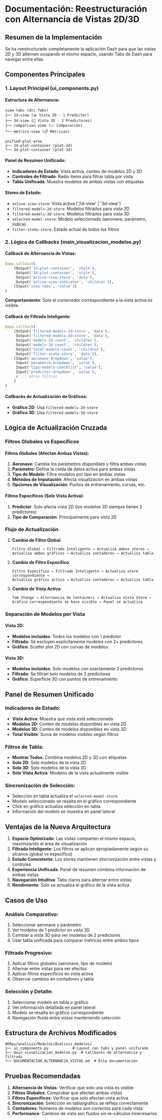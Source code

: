 # Documentación: Reestructuración con Alternancia de Vistas 2D/3D

## Resumen de la Implementación

Se ha reestructurado completamente la aplicación Dash para que las vistas 2D y 3D alternen ocupando el mismo espacio, usando Tabs de Dash para navegar entre ellas.

## Componentes Principales

### 1. Layout Principal (ui_components.py)

#### Estructura de Alternancia:
```
view-tabs (dcc.Tabs)
├── 2d-view (📊 Vista 2D - 1 Predictor)
├── 3d-view (🧊 Vista 3D - 2 Predictores)  
├── comparison-view (📈 Comparación)
└── metrics-view (📋 Métricas)

unified-plot-area
├── 2d-plot-container (plot-2d)
└── 3d-plot-container (plot-3d)
```

#### Panel de Resumen Unificado:
- **Indicadores de Estado**: Vista activa, conteo de modelos 2D y 3D
- **Controles de Filtrado**: Radio items para filtrar tabla por vista
- **Tabla Unificada**: Muestra modelos de ambas vistas con etiquetas

#### Stores de Estado:
- `active-view-store`: Vista activa ('2d-view' | '3d-view')
- `filtered-models-2d-store`: Modelos filtrados para vista 2D
- `filtered-models-3d-store`: Modelos filtrados para vista 3D
- `selected-model-store`: Modelo seleccionado (aeronave, parámetro, índice)
- `filter-state-store`: Estado actual de todos los filtros

### 2. Lógica de Callbacks (main_visualizacion_modelos.py)

#### Callback de Alternancia de Vistas:
```python
@app.callback(
    [Output('2d-plot-container', 'style'),
     Output('3d-plot-container', 'style'),
     Output('active-view-store', 'data'),
     Output('active-view-indicator', 'children')],
    [Input('view-tabs', 'value')]
)
```
**Comportamiento**: Solo el contenedor correspondiente a la vista activa es visible.

#### Callback de Filtrado Inteligente:
```python
@app.callback(
    [Output('filtered-models-2d-store', 'data'),
     Output('filtered-models-3d-store', 'data'),
     Output('models-2d-count', 'children'),
     Output('models-3d-count', 'children'),
     Output('total-models-count', 'children'),
     Output('filter-state-store', 'data')],
    [Input('aeronave-dropdown', 'value'),
     Input('parametro-dropdown', 'value'),
     Input('tipo-modelo-checklist', 'value'),
     Input('predictor-dropdown', 'value'),
     # ... otros filtros
    ]
)
```

#### Callbacks de Actualización de Gráficos:
- **Gráfico 2D**: Usa `filtered-models-2d-store`
- **Gráfico 3D**: Usa `filtered-models-3d-store`

## Lógica de Actualización Cruzada

### Filtros Globales vs Específicos

#### Filtros Globales (Afectan Ambas Vistas):
1. **Aeronave**: Cambia los parámetros disponibles y filtra ambas vistas
2. **Parámetro**: Define la celda de datos activa para ambas vistas
3. **Tipo de Modelo**: Filtra modelos por tipo en ambas vistas
4. **Métodos de Imputación**: Afecta visualización en ambas vistas
5. **Opciones de Visualización**: Puntos de entrenamiento, curvas, etc.

#### Filtros Específicos (Solo Vista Activa):
1. **Predictor**: Solo afecta vista 2D (los modelos 3D siempre tienen 2 predictores)
2. **Tipo de Comparación**: Principalmente para vista 2D

### Flujo de Actualización

1. **Cambio de Filtro Global**:
   ```
   Filtro Global → Filtrado Inteligente → Actualiza ambos stores → 
   Actualiza ambos gráficos → Actualiza contadores → Actualiza tabla
   ```

2. **Cambio de Filtro Específico**:
   ```
   Filtro Específico → Filtrado Inteligente → Actualiza store correspondiente → 
   Actualiza gráfico activo → Actualiza contadores → Actualiza tabla
   ```

3. **Cambio de Vista Activa**:
   ```
   Tab Change → Alternancia de Containers → Actualiza Vista Store → 
   Gráfico correspondiente se hace visible → Panel se actualiza
   ```

### Separación de Modelos por Vista

#### Vista 2D:
- **Modelos incluidos**: Todos los modelos con 1 predictor
- **Filtrado**: Se excluyen explícitamente modelos con 2+ predictores
- **Gráfico**: Scatter plot 2D con curvas de modelos

#### Vista 3D:
- **Modelos incluidos**: Solo modelos con exactamente 2 predictores  
- **Filtrado**: Se filtran solo modelos de 2 predictores
- **Gráfico**: Superficie 3D con puntos de entrenamiento

## Panel de Resumen Unificado

### Indicadores de Estado:
- **Vista Activa**: Muestra qué vista está seleccionada
- **Modelos 2D**: Conteo de modelos disponibles en vista 2D
- **Modelos 3D**: Conteo de modelos disponibles en vista 3D  
- **Total Visible**: Suma de modelos visibles según filtros

### Filtros de Tabla:
- **Mostrar Todos**: Combina modelos 2D y 3D con etiquetas
- **Solo 2D**: Solo modelos de la vista 2D
- **Solo 3D**: Solo modelos de la vista 3D
- **Solo Vista Activa**: Modelos de la vista actualmente visible

### Sincronización de Selección:
- Selección en tabla actualiza el `selected-model-store`
- Modelo seleccionado se resalta en el gráfico correspondiente
- Click en gráfico actualiza selección en tabla
- Información del modelo se muestra en panel lateral

## Ventajas de la Nueva Arquitectura

1. **Espacio Optimizado**: Las vistas comparten el mismo espacio, maximizando el área de visualización
2. **Filtrado Inteligente**: Los filtros se aplican apropiadamente según su alcance (global vs específico)
3. **Estado Consistente**: Los stores mantienen sincronización entre vistas y controles
4. **Experiencia Unificada**: Panel de resumen combina información de ambas vistas
5. **Navegación Intuitiva**: Tabs claros para alternar entre vistas
6. **Rendimiento**: Solo se actualiza el gráfico de la vista activa

## Casos de Uso

### Análisis Comparativo:
1. Seleccionar aeronave y parámetro
2. Ver modelos de 1 predictor en vista 2D
3. Cambiar a vista 3D para ver modelos de 2 predictores
4. Usar tabla unificada para comparar métricas entre ambos tipos

### Filtrado Progresivo:
1. Aplicar filtros globales (aeronave, tipo de modelo)
2. Alternar entre vistas para ver efectos
3. Aplicar filtros específicos en vista activa
4. Observar cambios en contadores y tabla

### Selección y Detalle:
1. Seleccionar modelo en tabla o gráfico
2. Ver información detallada en panel lateral
3. Modelo se resalta en gráfico correspondiente
4. Navegación fluida entre vistas manteniendo selección

## Estructura de Archivos Modificados

```
ADRpy/analisis/Modulos/Analisis_modelos/
├── ui_components.py           # Layout con tabs y panel unificado
├── main_visualizacion_modelos.py  # Callbacks de alternancia y filtrado
└── DOCUMENTACION_ALTERNANCIA_VISTAS.md  # Esta documentación
```

## Pruebas Recomendadas

1. **Alternancia de Vistas**: Verificar que solo una vista es visible
2. **Filtros Globales**: Comprobar que afectan ambas vistas
3. **Filtros Específicos**: Verificar que solo afectan vista activa
4. **Sincronización**: Selección en tabla/gráfico se refleja correctamente
5. **Contadores**: Números de modelos son correctos para cada vista
6. **Performance**: Cambios de vista son fluidos sin re-cálculos innecesarios
